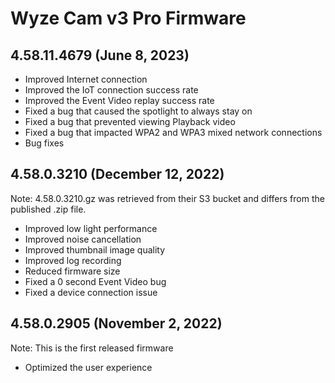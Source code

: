 # Wyze Cam v3 Pro Firmware
## 4.58.11.4679 (June 8, 2023)
* Improved Internet connection
* Improved the IoT connection success rate
* Improved the Event Video replay success rate
* Fixed a bug that caused the spotlight to always stay on
* Fixed a bug that prevented viewing Playback video
* Fixed a bug that impacted WPA2 and WPA3 mixed network connections
* Bug fixes

## 4.58.0.3210 (December 12, 2022)
Note: 4.58.0.3210.gz was retrieved from their S3 bucket and differs from the published .zip file.

* Improved low light performance
* Improved noise cancellation
* Improved thumbnail image quality
* Improved log recording
* Reduced firmware size
* Fixed a 0 second Event Video bug
* Fixed a device connection issue

## 4.58.0.2905 (November 2, 2022)
Note: This is the first released firmware
* Optimized the user experience

